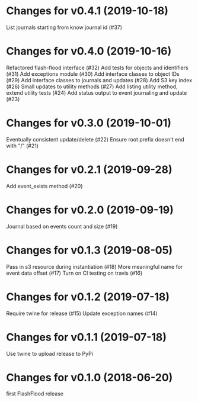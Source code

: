 # Changes for v0.4.1 (2019-10-18)
List journals starting from know journal id (#37)

# Changes for v0.4.0 (2019-10-16)
Refactored flash-flood interface (#32)
Add tests for objects and identifiers (#31)
Add exceptions module (#30)
Add interface classes to object IDs (#29)
Add interface classes to journals and updates (#28)
Add S3 key index (#26)
Small updates to utility methods (#27)
Add listing utility method, extend utility tests (#24)
Add status output to event journaling and update (#23)

# Changes for v0.3.0 (2019-10-01)
Eventually consistent update/delete (#22)
Ensure root prefix doesn't end with "/" (#21)

# Changes for v0.2.1 (2019-09-28)
Add event_exists method (#20)

# Changes for v0.2.0 (2019-09-19)
Journal based on events count and size (#19)

# Changes for v0.1.3 (2019-08-05)
Pass in s3 resource during instantiation (#18)
More meaningful name for event data offset (#17)
Turn on CI testing on travis (#16)

# Changes for v0.1.2 (2019-07-18)
Require twine for release (#15)
Update exception names (#14)

# Changes for v0.1.1 (2019-07-18)
Use twine to upload release to PyPi

# Changes for v0.1.0 (2018-06-20)
first FlashFlood release
